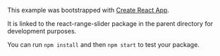 This example was bootstrapped with [Create React App](https://github.com/facebook/create-react-app).

It is linked to the react-range-slider package in the parent directory for development purposes.

You can run `npm install` and then `npm start` to test your package.
